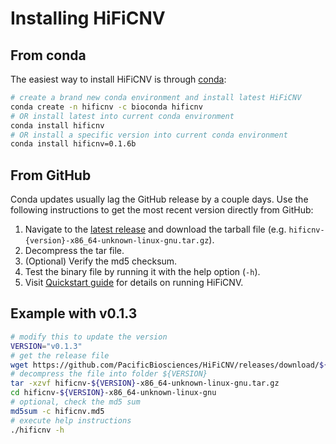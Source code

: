 # Installing HiFiCNV
## From conda
The easiest way to install HiFiCNV is through [conda](https://docs.conda.io/projects/conda/en/stable/user-guide/install/index.html):

```bash
# create a brand new conda environment and install latest HiFiCNV
conda create -n hificnv -c bioconda hificnv
# OR install latest into current conda environment
conda install hificnv
# OR install a specific version into current conda environment
conda install hificnv=0.1.6b
```

## From GitHub
Conda updates usually lag the GitHub release by a couple days.
Use the following instructions to get the most recent version directly from GitHub:

1. Navigate to the [latest release](https://github.com/PacificBiosciences/HiFiCNV/releases/latest) and download the tarball file (e.g. `hificnv-{version}-x86_64-unknown-linux-gnu.tar.gz`).
2. Decompress the tar file.
3. (Optional) Verify the md5 checksum.
4. Test the binary file by running it with the help option (`-h`).
5. Visit [Quickstart guide](./quickstart.md) for details on running HiFiCNV.

## Example with v0.1.3
```bash
# modify this to update the version
VERSION="v0.1.3"
# get the release file
wget https://github.com/PacificBiosciences/HiFiCNV/releases/download/${VERSION}/hificnv-${VERSION}-x86_64-unknown-linux-gnu.tar.gz
# decompress the file into folder ${VERSION}
tar -xzvf hificnv-${VERSION}-x86_64-unknown-linux-gnu.tar.gz
cd hificnv-${VERSION}-x86_64-unknown-linux-gnu
# optional, check the md5 sum
md5sum -c hificnv.md5
# execute help instructions
./hificnv -h
```